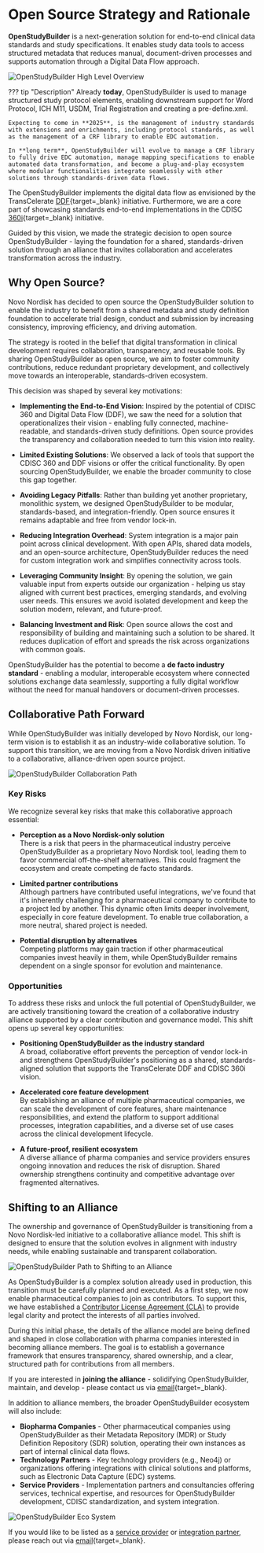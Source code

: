 # Open Source Strategy and Rationale

**OpenStudyBuilder** is a next-generation solution for end-to-end clinical data standards and study specifications. It enables study data tools to access structured metadata that reduces manual, document-driven processes and supports automation through a Digital Data Flow approach.

![OpenStudyBuilder High Level Overview](./img/info_open_source_1.png)

??? tip "Description"
    Already **today**, OpenStudyBuilder is used to manage structured study protocol elements, enabling downstream support for Word Protocol, ICH M11, USDM, Trial Registration and creating a pre-define.xml.

    Expecting to come in **2025**, is the management of industry standards with extensions and enrichments, including protocol standards, as well as the management of a CRF library to enable EDC automation.

    In **long term**, OpenStudyBuilder will evolve to manage a CRF library to fully drive EDC automation, manage mapping specifications to enable automated data transformation, and become a plug-and-play ecosystem where modular functionalities integrate seamlessly with other solutions through standards-driven data flows.

The OpenStudyBuilder implements the digital data flow as envisioned by the TransCelerate [DDF](https://www.transceleratebiopharmainc.com/initiatives/digital-data-flow/){target=_blank} initiative. Furthermore, we are a core part of showcasing standards end-to-end implementations in the CDISC [360i](https://www.cdisc.org/cdisc-360i){target=_blank} initiative.

Guided by this vision, we made the strategic decision to open source OpenStudyBuilder - laying the foundation for a shared, standards-driven solution through an alliance that invites collaboration and accelerates transformation across the industry.

## Why Open Source?

Novo Nordisk has decided to open source the OpenStudyBuilder solution to enable the industry to benefit from a shared metadata and study definition foundation to accelerate trial design, conduct and submission by increasing consistency, improving efficiency, and driving automation.

The strategy is rooted in the belief that digital transformation in clinical development requires collaboration, transparency, and reusable tools. By sharing OpenStudyBuilder as open source, we aim to foster community contributions, reduce redundant proprietary development, and collectively move towards an interoperable, standards-driven ecosystem.

This decision was shaped by several key motivations:

- **Implementing the End-to-End Vision**: Inspired by the potential of CDISC 360 and Digital Data Flow (DDF), we saw the need for a solution that operationalizes their vision - enabling fully connected, machine-readable, and standards-driven study definitions. Open source provides the transparency and collaboration needed to turn this vision into reality.

- **Limited Existing Solutions**: We observed a lack of tools that support the CDISC 360 and DDF visions or offer the critical functionality. By open sourcing OpenStudyBuilder, we enable the broader community to close this gap together.

- **Avoiding Legacy Pitfalls**: Rather than building yet another proprietary, monolithic system, we designed OpenStudyBuilder to be modular, standards-based, and integration-friendly. Open source ensures it remains adaptable and free from vendor lock-in.

- **Reducing Integration Overhead**: System integration is a major pain point across clinical development. With open APIs, shared data models, and an open-source architecture, OpenStudyBuilder reduces the need for custom integration work and simplifies connectivity across tools.

- **Leveraging Community Insight**: By opening the solution, we gain valuable input from experts outside our organization - helping us stay aligned with current best practices, emerging standards, and evolving user needs. This ensures we avoid isolated development and keep the solution modern, relevant, and future-proof.

- **Balancing Investment and Risk**: Open source allows the cost and responsibility of building and maintaining such a solution to be shared. It reduces duplication of effort and spreads the risk across organizations with common goals.

OpenStudyBuilder has the potential to become a **de facto industry standard** - enabling a modular, interoperable ecosystem where connected solutions exchange data seamlessly, supporting a fully digital workflow without the need for manual handovers or document-driven processes.

## Collaborative Path Forward

While OpenStudyBuilder was initially developed by Novo Nordisk, our long-term vision is to establish it as an industry-wide collaborative solution. To support this transition, we are moving from a Novo Nordisk driven initiative to a collaborative, alliance-driven open source project.

![OpenStudyBuilder Collaboration Path](./img/info_open_source_2.png)

### Key Risks

We recognize several key risks that make this collaborative approach essential:

- **Perception as a Novo Nordisk-only solution**  
  There is a risk that peers in the pharmaceutical industry perceive OpenStudyBuilder as a proprietary Novo Nordisk tool, leading them to favor commercial off-the-shelf alternatives. This could fragment the ecosystem and create competing de facto standards.

- **Limited partner contributions**  
  Although partners have contributed useful integrations, we've found that it's inherently challenging for a pharmaceutical company to contribute to a project led by another. This dynamic often limits deeper involvement, especially in core feature development. To enable true collaboration, a more neutral, shared project is needed.

- **Potential disruption by alternatives**  
  Competing platforms may gain traction if other pharmaceutical companies invest heavily in them, while OpenStudyBuilder remains dependent on a single sponsor for evolution and maintenance.

### Opportunities

To address these risks and unlock the full potential of OpenStudyBuilder, we are actively transitioning toward the creation of a collaborative industry alliance supported by a clear contribution and governance model. This shift opens up several key opportunities:

- **Positioning OpenStudyBuilder as the industry standard**  
  A broad, collaborative effort prevents the perception of vendor lock-in and strengthens OpenStudyBuilder's positioning as a shared, standards-aligned solution that supports the TransCelerate DDF and CDISC 360i vision.

- **Accelerated core feature development**  
  By establishing an alliance of multiple pharmaceutical companies, we can scale the development of core features, share maintenance responsibilities, and extend the platform to support additional processes, integration capabilities, and a diverse set of use cases across the clinical development lifecycle.

- **A future-proof, resilient ecosystem**  
  A diverse alliance of pharma companies and service providers ensures ongoing innovation and reduces the risk of disruption. Shared ownership strengthens continuity and competitive advantage over fragmented alternatives.

## Shifting to an Alliance

The ownership and governance of OpenStudyBuilder is transitioning from a Novo Nordisk-led initiative to a collaborative alliance model. This shift is designed to ensure that the solution evolves in alignment with industry needs, while enabling sustainable and transparent collaboration.

![OpenStudyBuilder Path to Shifting to an Alliance](./img/info_open_source_3.png)

As OpenStudyBuilder is a complex solution already used in production, this transition must be carefully planned and executed. As a first step, we now enable pharmaceutical companies to join as contributors. To support this, we have established a [Contributor License Agreement (CLA)](info_contribution.md#cla-background) to provide legal clarity and protect the interests of all parties involved.

During this initial phase, the details of the alliance model are being defined and shaped in close collaboration with pharma companies interested in becoming alliance members. The goal is to establish a governance framework that ensures transparency, shared ownership, and a clear, structured path for contributions from all members.

If you are interested in **joining the alliance** - solidifying OpenStudyBuilder, maintain, and develop - please contact us via [email](mailto:openstudybuilder@gmail.com){target=_blank}.

In addition to alliance members, the broader OpenStudyBuilder ecosystem will also include:

- **Biopharma Companies** - Other pharmaceutical companies using OpenStudyBuilder as their Metadata Repository (MDR) or Study Definition Repository (SDR) solution, operating their own instances as part of internal clinical data flows.
- **Technology Partners** - Key technology providers (e.g., Neo4j) or organizations offering integrations with clinical solutions and platforms, such as Electronic Data Capture (EDC) systems.
- **Service Providers** - Implementation partners and consultancies offering services, technical expertise, and resources for OpenStudyBuilder development, CDISC standardization, and system integration.

![OpenStudyBuilder Eco System](./img/info_open_source_4.png)

If you would like to be listed as a [service provider](info_services.md) or [integration partner](info_integrations.md), please reach out via [email](mailto:openstudybuilder@gmail.com){target=_blank}.






